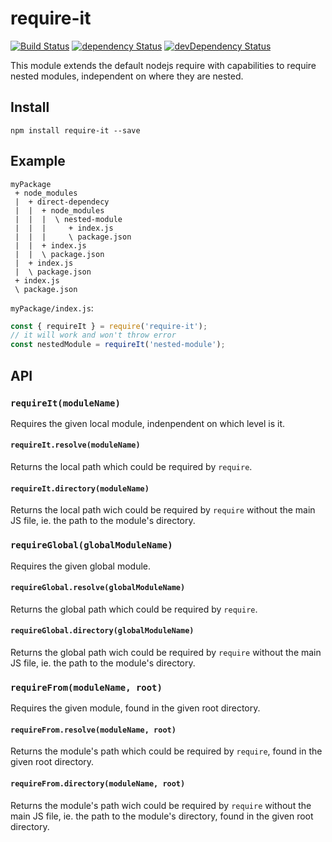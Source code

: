 # require-it

[![Build Status](https://travis-ci.org/szikszail/require-it.svg?branch=master)](https://travis-ci.org/szikszail/require-it) [![dependency Status](https://david-dm.org/szikszail/require-it.svg)](https://david-dm.org/szikszail/require-it) [![devDependency Status](https://david-dm.org/szikszail/require-it/dev-status.svg)](https://david-dm.org/szikszail/require-it#info=devDependencies)

This module extends the default nodejs require with capabilities to require nested modules, independent on where they are nested.

## Install

    npm install require-it --save

## Example

    myPackage
     + node_modules
     |  + direct-dependecy
     |  |  + node_modules
     |  |  |  \ nested-module
     |  |  |     + index.js
     |  |  |     \ package.json
     |  |  + index.js
     |  |  \ package.json
     |  + index.js
     |  \ package.json
     + index.js
     \ package.json

`myPackage/index.js`:

```javascript
const { requireIt } = require('require-it');
// it will work and won't throw error
const nestedModule = requireIt('nested-module');
```

## API

### `requireIt(moduleName)`

Requires the given local module, indenpendent on which level is it.

#### `requireIt.resolve(moduleName)`

Returns the local path which could be required by `require`.

#### `requireIt.directory(moduleName)`

Returns the local path wich could be required by `require` without the main JS file, ie. the path to the module's directory.

### `requireGlobal(globalModuleName)`

Requires the given global module.

#### `requireGlobal.resolve(globalModuleName)`

Returns the global path which could be required by `require`.

#### `requireGlobal.directory(globalModuleName)`

Returns the global path wich could be required by `require` without the main JS file, ie. the path to the module's directory.

### `requireFrom(moduleName, root)`

Requires the given module, found in the given root directory.

#### `requireFrom.resolve(moduleName, root)`

Returns the module's path which could be required by `require`, found in the given root directory.

#### `requireFrom.directory(moduleName, root)`

Returns the module's path wich could be required by `require` without the main JS file, ie. the path to the module's directory, found in the given root directory.